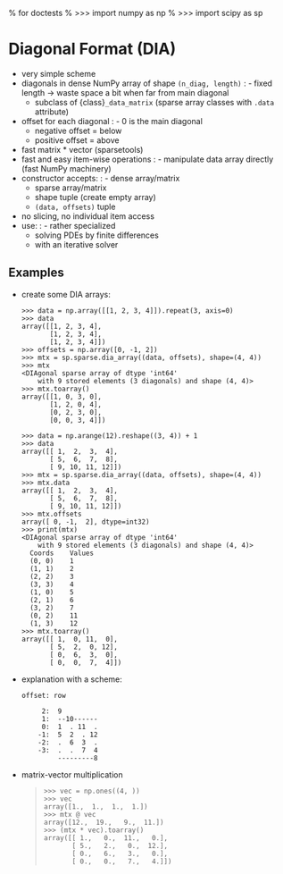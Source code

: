% for doctests
% >>> import numpy as np
% >>> import scipy as sp

# Diagonal Format (DIA)

- very simple scheme
- diagonals in dense NumPy array of shape `(n_diag, length)`
  : - fixed length -> waste space a bit when far from main diagonal
    - subclass of {class}`_data_matrix` (sparse array classes with
      `.data` attribute)
- offset for each diagonal
  : - 0 is the main diagonal
    - negative offset = below
    - positive offset = above
- fast matrix * vector (sparsetools)
- fast and easy item-wise operations
  : - manipulate data array directly (fast NumPy machinery)
- constructor accepts:
  : - dense array/matrix
    - sparse array/matrix
    - shape tuple (create empty array)
    - `(data, offsets)` tuple
- no slicing, no individual item access
- use:
  : - rather specialized
    - solving PDEs by finite differences
    - with an iterative solver

## Examples

- create some DIA arrays:

  ```
  >>> data = np.array([[1, 2, 3, 4]]).repeat(3, axis=0)
  >>> data
  array([[1, 2, 3, 4],
         [1, 2, 3, 4],
         [1, 2, 3, 4]])
  >>> offsets = np.array([0, -1, 2])
  >>> mtx = sp.sparse.dia_array((data, offsets), shape=(4, 4))
  >>> mtx
  <DIAgonal sparse array of dtype 'int64'
      with 9 stored elements (3 diagonals) and shape (4, 4)>
  >>> mtx.toarray()
  array([[1, 0, 3, 0],
         [1, 2, 0, 4],
         [0, 2, 3, 0],
         [0, 0, 3, 4]])

  >>> data = np.arange(12).reshape((3, 4)) + 1
  >>> data
  array([[ 1,  2,  3,  4],
         [ 5,  6,  7,  8],
         [ 9, 10, 11, 12]])
  >>> mtx = sp.sparse.dia_array((data, offsets), shape=(4, 4))
  >>> mtx.data
  array([[ 1,  2,  3,  4],
         [ 5,  6,  7,  8],
         [ 9, 10, 11, 12]])
  >>> mtx.offsets
  array([ 0, -1,  2], dtype=int32)
  >>> print(mtx)
  <DIAgonal sparse array of dtype 'int64'
      with 9 stored elements (3 diagonals) and shape (4, 4)>
    Coords    Values
    (0, 0)    1
    (1, 1)    2
    (2, 2)    3
    (3, 3)    4
    (1, 0)    5
    (2, 1)    6
    (3, 2)    7
    (0, 2)    11
    (1, 3)    12
  >>> mtx.toarray()
  array([[ 1,  0, 11,  0],
         [ 5,  2,  0, 12],
         [ 0,  6,  3,  0],
         [ 0,  0,  7,  4]])
  ```

- explanation with a scheme:

  ```
  offset: row

       2:  9
       1:  --10------
       0:  1  . 11  .
      -1:  5  2  . 12
      -2:  .  6  3  .
      -3:  .  .  7  4
           ---------8
  ```

- matrix-vector multiplication

  > ```pycon
  > >>> vec = np.ones((4, ))
  > >>> vec
  > array([1.,  1.,  1.,  1.])
  > >>> mtx @ vec
  > array([12.,  19.,   9.,  11.])
  > >>> (mtx * vec).toarray()
  > array([[ 1.,   0.,  11.,   0.],
  >        [ 5.,   2.,   0.,  12.],
  >        [ 0.,   6.,   3.,   0.],
  >        [ 0.,   0.,   7.,   4.]])
  > ```
